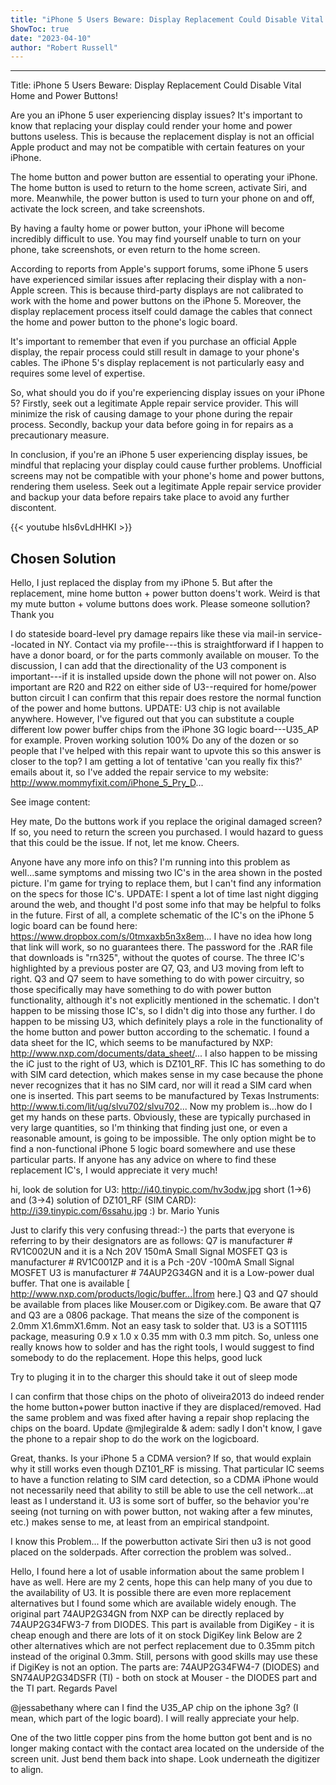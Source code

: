 ```yaml
---
title: "iPhone 5 Users Beware: Display Replacement Could Disable Vital Home and Power Buttons!"
ShowToc: true 
date: "2023-04-10"
author: "Robert Russell"
---
```

*****
Title: iPhone 5 Users Beware: Display Replacement Could Disable Vital Home and Power Buttons!

Are you an iPhone 5 user experiencing display issues? It's important to know that replacing your display could render your home and power buttons useless. This is because the replacement display is not an official Apple product and may not be compatible with certain features on your iPhone.

The home button and power button are essential to operating your iPhone. The home button is used to return to the home screen, activate Siri, and more. Meanwhile, the power button is used to turn your phone on and off, activate the lock screen, and take screenshots.

By having a faulty home or power button, your iPhone will become incredibly difficult to use. You may find yourself unable to turn on your phone, take screenshots, or even return to the home screen.

According to reports from Apple's support forums, some iPhone 5 users have experienced similar issues after replacing their display with a non-Apple screen. This is because third-party displays are not calibrated to work with the home and power buttons on the iPhone 5. Moreover, the display replacement process itself could damage the cables that connect the home and power button to the phone's logic board.

It's important to remember that even if you purchase an official Apple display, the repair process could still result in damage to your phone's cables. The iPhone 5's display replacement is not particularly easy and requires some level of expertise.

So, what should you do if you're experiencing display issues on your iPhone 5? Firstly, seek out a legitimate Apple repair service provider. This will minimize the risk of causing damage to your phone during the repair process. Secondly, backup your data before going in for repairs as a precautionary measure.

In conclusion, if you're an iPhone 5 user experiencing display issues, be mindful that replacing your display could cause further problems. Unofficial screens may not be compatible with your phone's home and power buttons, rendering them useless. Seek out a legitimate Apple repair service provider and backup your data before repairs take place to avoid any further discontent.

{{< youtube hIs6vLdHHKI >}} 



## Chosen Solution
 Hello,
I just replaced the display from my iPhone 5.
But after the replacement, mine home button + power button doens't work.
Weird is that my mute button + volume buttons does work.
Please someone sollution?
Thank you

 I do stateside board-level pry damage repairs like these via mail-in service--located in NY. Contact via my profile---this is straightforward if I happen to have a donor board, or for the parts commonly available on mouser.
To the discussion, I can add that the directionality of the U3 component is important---if it is installed upside down the phone will not power on.
Also important are R20 and R22 on either side of U3--required for home/power button circuit
I can confirm that this repair does restore the normal function of the power and home buttons.
UPDATE:
U3 chip is not available anywhere.  However, I've figured out that you can substitute a couple different low power buffer chips from the iPhone 3G logic board---U35_AP for example.  Proven working solution 100%
Do any of the dozen or so people that I've helped with this repair want to upvote this so this answer is closer to the top?  I am getting a lot of tentative 'can you really fix this?' emails about it, so I've added the repair service to my website:
http://www.mommyfixit.com/iPhone_5_Pry_D...

 See image content:

 Hey mate,
Do the buttons work if you replace the original damaged screen? If so, you need to return the screen you purchased. I would hazard to guess that this could be the issue. If not, let me know.
Cheers.

 Anyone have any more info on this? I'm running into this problem as well...same symptoms and missing two IC's  in the area shown in the posted picture. I'm game for trying to replace them, but I can't find any information on the specs for those IC's.
UPDATE:
I spent a lot of time last night digging around the web, and thought I'd post some info that may be helpful to folks in the future. First of all, a complete schematic of the IC's on the iPhone 5 logic board can be found here:
https://www.dropbox.com/s/0tmxaxb5n3x8em...
I have no idea how long that link will work, so no guarantees there. The password for the .RAR file that downloads is "rn325", without the quotes of course.
The three IC's highlighted by a previous poster are Q7, Q3, and U3 moving from left to right.
Q3 and Q7 seem to have something to do with power circuitry, so those specifically may have something to do with power button functionality, although it's not explicitly mentioned in the schematic. I don't happen to be missing those IC's, so I didn't dig into those any further.
I do happen to be missing U3, which definitely plays a role in the functionality of the home button and power button according to the schematic. I found a data sheet for the IC, which seems to be manufactured by NXP:
http://www.nxp.com/documents/data_sheet/...
I also happen to be missing the iC just to the right of U3, which is DZ101_RF. This IC has something to do with SIM card detection, which makes sense in my case because the phone never recognizes that it has no SIM card, nor will it read a SIM card when one is inserted. This part seems to be manufactured by Texas Instruments:
http://www.ti.com/lit/ug/slvu702/slvu702...
Now my problem is...how do I get my hands on these parts. Obviously, these are typically purchased in very large quantities, so I'm thinking that finding just one, or even a reasonable amount, is going to be impossible. The only option might be to find a non-functional iPhone 5 logic board somewhere and use these particular parts.
If anyone has any advice on where to find these replacement IC's, I would appreciate it very much!

 hi, look de solution for U3:
http://i40.tinypic.com/hv3odw.jpg
short (1->6) and (3->4)
solution of DZ101_RF (SIM CARD):
http://i39.tinypic.com/6ssahu.jpg
:)
br.
Mario Yunis

 Just to clarify this very confusing thread:-) the parts that everyone is referring to by their designators are as follows:
Q7 is manufacturer # RV1C002UN and it is a Nch 20V 150mA Small Signal MOSFET
Q3 is manufacturer # RV1C001ZP and it is a Pch -20V -100mA Small Signal MOSFET
U3 is manufacturer # 74AUP2G34GN and it is a Low-power dual buffer. That one is available [ http://www.nxp.com/products/logic/buffer...|from here.] Q3 and Q7 should be available from places like Mouser.com or Digikey.com. Be aware that Q7 and Q3 are a 0806 package. That means the size of the component is 2.0mm X1.6mmX1.6mm. Not an easy task to solder that. U3 is a SOT1115 package, measuring 0.9 x 1.0 x 0.35 mm with 0.3 mm pitch. So, unless one really knows how to solder and has the right tools, I would suggest to find somebody to do the replacement. Hope this helps, good luck

 Try to pluging it in to the charger this should take it out of sleep mode

 I can confirm that those chips on the photo of oliveira2013 do indeed render the home button+power button inactive if they are displaced/removed. Had the same problem and was fixed after having a repair shop replacing the chips on the board.
Update
@mjlegiralde & adem: sadly I don't know, I gave the phone to a repair shop to do the work on the logicboard.

 Great, thanks. Is your iPhone 5 a CDMA version? If so, that would explain why it still works even though DZ101_RF is missing. That particular IC seems to have a function relating to SIM card detection, so a CDMA iPhone would not necessarily need that ability to still be able to use the cell network...at least as I understand it.
U3 is some sort of buffer, so the behavior you're seeing (not turning on with power button, not waking after a few minutes, etc.) makes sense to me, at least from an empirical standpoint.

 I know this Problem... If the powerbutton activate Siri then u3 is not good placed on the solderpads. After correction the problem was solved..

 Hello,
I found here a lot of usable information about the same problem I have as well.
Here are my 2 cents, hope this can help many of you due to the availability of U3. It is possible there are even more replacement alternatives but I found some which are available widely enough. The original part 74AUP2G34GN from NXP can be directly replaced by 74AUP2G34FW3-7 from DIODES. This part is available from DigiKey - it is cheap enough and there are lots of it on stock DigiKey link
Below are 2 other alternatives which are not perfect replacement due to 0.35mm pitch instead of the original 0.3mm. Still, persons with good skills may use these if DigiKey is not an option. The parts are: 74AUP2G34FW4-7 (DIODES) and SN74AUP2G34DSFR (TI) - both on stock at Mouser - the DIODES part and the TI part.
Regards
Pavel

 @jessabethany  where can I find the U35_AP chip on the iphone 3g? (I mean, which part of the logic board). I will really appreciate your help.

 One of the two little copper pins from the home button got bent and is no longer making contact with the contact area located on the underside of the screen unit. Just bend them back into shape. Look underneath the  digitizer to align.




